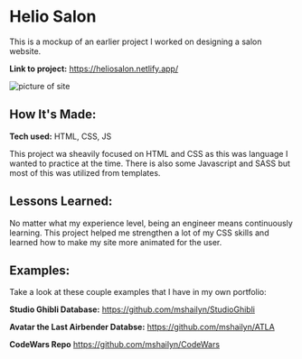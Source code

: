 # Helio Salon
This is a mockup of an earlier project I worked on designing a salon website. 

**Link to project:** https://heliosalon.netlify.app/

![picture of site](images/pic02.png)

## How It's Made:

**Tech used:** HTML, CSS, JS

This project wa sheavily focused on HTML and CSS as this was language I wanted to practice at the time. There is also some Javascript and SASS but most of this was utilized from templates.

## Lessons Learned:

No matter what my experience level, being an engineer means continuously learning. This project helped me strengthen a lot of my CSS skills and learned how to make my site more animated for the user.

## Examples:
Take a look at these couple examples that I have in my own portfolio:

**Studio Ghibli Database:** https://github.com/mshailyn/StudioGhibli

**Avatar the Last Airbender Databse:** https://github.com/mshailyn/ATLA

**CodeWars Repo** https://github.com/mshailyn/CodeWars